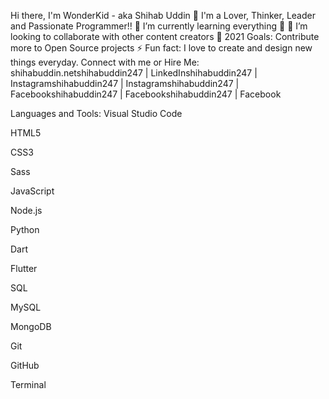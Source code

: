
Hi there, I'm WonderKid - aka Shihab Uddin 👋
I'm a Lover, Thinker, Leader and Passionate Programmer!!
🌱 I’m currently learning everything 🤣
👯 I’m looking to collaborate with other content creators
🥅 2021 Goals: Contribute more to Open Source projects
⚡ Fun fact: I love to create and design new things everyday.
Connect with me or Hire Me:
shihabuddin.netshihabuddin247 | LinkedInshihabuddin247 | Instagramshihabuddin247 | Instagramshihabuddin247 | Facebookshihabuddin247 | Facebookshihabuddin247 | Facebook


Languages and Tools:
Visual Studio Code

HTML5

CSS3

Sass

JavaScript

Node.js

Python

Dart

Flutter

SQL

MySQL

MongoDB

Git

GitHub

Terminal

